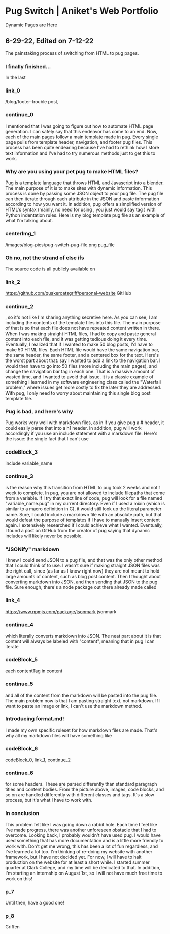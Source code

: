 # Pug Switch | Aniket's Web Portfolio
Dynamic Pages are Here
## 6-29-22, Edited on 7-12-22
The painstaking process of switching from HTML to pug pages.
### I finally finished...
In the last
### link_0
/blog/footer-trouble post,
### continue_0
I mentioned that I was going to figure out how to automate HTML page generation. I can safely say
that this endeavor has come to an end. Now, each of the main pages follow a main template made in pug.
Every single page pulls from template header, navigation, and footer pug files. This process has been
quite endearing because I've had to rethink how I store text information and I've had to try numerous methods just to get this to work.
### Why are you using your pet pug to make HTML files?
Pug is a template language that throws HTML and Javascript into a blender. The main purpose of it is to
make sites with dynamic information. This process is done by passing some JSON object to your pug file.
The pug file can then iterate through each attribute in the JSON and paste information according to how
you want it. In addition, pug offers a simplified version of HTML's syntax (mainly, no need for using <tag>, you just would say tag ) with Python indentation rules. Here is my blog template pug file as
an example of what I'm talking about.
### centerImg_1
/images/blog-pics/pug-switch-pug-file.png pug_file
### Oh no, not the strand of else ifs
The source code is all publicly available on
### link_2
https://github.com/quakeroatsgriff/personal-website GitHub
### continue_2
, so it's not like I'm sharing anything secretive here. As you can see, I am including the contents
of the template files into this file. The main purpose of that is so that each file does not have
repeated content written in there. When I was making straight HTML files, I had to copy and paste
general content into each file, and it was getting tedious doing it every time. Eventually, I realized
that if I wanted to make 50 blog posts, I'd have to make 50 HTML files. Each HTML file would have the
same navigation bar, the same header, the same footer, and a centered box for the text. Here's the worst part
about that: say I wanted to add a link to the navigation bar. I would then have to go into 50 files (more including
the main pages), and change the navigation bar tag in each one. That is a massive amount of wasted time, and
I wanted to avoid that issue. It is a classic example of something I learned in my software engineering class
called the "Waterfall problem," where issues get more costly to fix the later they are addressed. With pug,
I only need to worry about maintaining this single blog post template file.
### Pug is bad, and here's why
Pug works very well with markdown files, as in if you give pug a # header, it could easily parse that into a h1 header. In addition, pug will work accordingly if you use an include statement with a markdown file. Here's the issue: the single fact that I can't use
### codeBlock_3
include variable_name
### continue_3
is the reason why this transition from HTML to pug took 2 weeks and not 1 week to complete. In pug, you are not allowed to include filepaths that come from a variable. If I try that exact line of code,
pug will look for a file named "variable_name.pug" in my current directory. Even if I used a mixin (which is similar to a macro definition in C), it would still look up the literal parameter name. Sure, I could include a markdown file with an absolute path, but that would defeat the purpose of templates if I have to manually insert content again. I extensively researched if I could achieve what I wanted. Eventually, I found a post on GitHub from the creator of pug saying that dynamic includes will likely never be possible.
### "JSONify" markdown
I knew I could send JSON to a pug file, and that was the only other method that I could think of to use. I wasn't sure if making straight JSON files was the right call, since (as far as I know right now) they are not meant to hold large amounts of content, such as blog post content. Then I thought about converting markdown into JSON, and then sending that JSON to the pug file. Sure enough, there's a node package out there already made called
### link_4
https://www.npmjs.com/package/jsonmark jsonmark
### continue_4
which literally converts markdown into JSON. The neat part about it is that content will always be
labeled with "content", meaning that in pug I can iterate
### codeBlock_5
each contentTag in content
### continue_5
and all of the content from the markdown will be pasted into the pug file. The main problem now is that
I am pasting straight text, not markdown. If I want to paste an image or link, I can't use the markdown
method.
### Introducing format.md!
I made my own specific ruleset for how markdown files are made. That's why all my markdown files will have something like
### codeBlock_6
codeBlock_0, link_1, continue_2
### continue_6
for some headers. These are parsed differently than standard paragraph titles and content bodies. From the picture above, images, code blocks, and so on are handled differently with different classes and tags. It's a slow process, but it's what I have to work with.
### In conclusion
This problem felt like I was going down a rabbit hole. Each time I feel like I've made progress, there was another unforeseen obstacle that I had to overcome. Looking back, I probably wouldn't have used pug. I would have used something that has more documentation and is a little more friendly to work with. Don't get me wrong, this has been a lot of fun regardless, and I've learned a lot too. I'm thinking of re-doing my website with another framework, but I have not decided yet. For now, I will have to halt production on the website for at least a short while. I started summer quarter at Clark College, and my time will be dedicated to that. In addition, I'm starting an internship on August 1st, so I will not have much free time to work on this!
### p_7
Until then, have a good one!
### p_8
Griffen